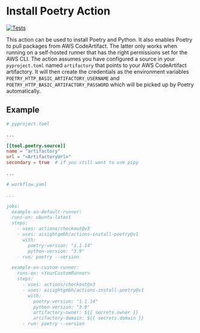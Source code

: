 # Install Poetry Action

[![Tests](https://github.com/aisightgmbh/actions-install-poetry/actions/workflows/on_push.yaml/badge.svg)](https://github.com/aisightgmbh/actions-install-poetry/actions/workflows/on_push.yaml)

This action can be used to install Poetry and Python.
It also enables Poetry to pull packages from AWS CodeArtifact.
The latter only works when running on a self-hosted runner that has the right permissions set for the AWS CLI.
The action assumes you have configured a source in your `pyproject.toml` named `artifactory` that points to your AWS CodeArtifact artifactory.
It will then create the credentials as the environment variables `POETRY_HTTP_BASIC_ARTIFACTORY_USERNAME` and `POETRY_HTTP_BASIC_ARTIFACTORY_PASSWORD` which will be picked up by Poetry automatically.

## Example

```toml
# pyproject.toml

...

[[tool.poetry.source]]
name = "artifactory"
url = "<ArtifactoryUrl>"
secondary = true  # if you still want to use pipy

...
```

```yaml
# workflow.yaml

...

jobs:
  example-on-default-runner:
  runs-on: ubuntu-latest
  steps:
    - uses: actions/checkout@v3
    - uses: aisightgmbh/actions-install-poetry@v1
      with:
        poetry-version: "1.1.14"
        python-version: "3.9"
    - run: poetry --version

  example-on-custom-runner:
    runs-on: <YourCustomRunner>
    steps:
      - uses: actions/checkout@v3
      - uses: aisightgmbh/actions-install-poetry@v1
        with:
          poetry-version: "1.1.14"
          python-version: "3.9"
          artifactory-owner: ${{ secrets.owner }}
          artifactory-domain: ${{ secrets.domain }}
      - run: poetry --version
```
